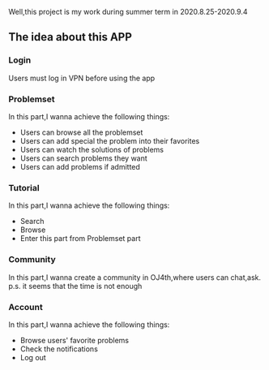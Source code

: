 Well,this project is my work during summer term in 2020.8.25-2020.9.4
## The idea about this APP
### Login
Users must log in VPN before using the app
### Problemset
In this part,I wanna achieve the following things:
- Users can browse all the problemset
- Users can add special the problem into their favorites
- Users can watch the solutions of problems
- Users can search problems they want
- Users can add problems if admitted
### Tutorial
In this part,I wanna achieve the following things:
- Search
- Browse
- Enter this part from Problemset part
### Community
In this part,I wanna create a community in OJ4th,where users can chat,ask.
p.s. it seems that the time is not enough
### Account
In this part,I wanna achieve the following things:
- Browse users' favorite problems
- Check the notifications
- Log out
